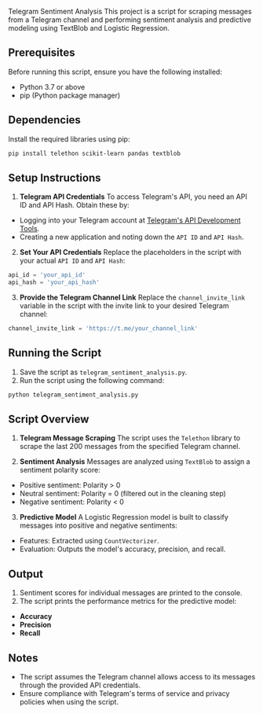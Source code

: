 Telegram Sentiment Analysis
This project is a script for scraping messages from a Telegram
channel and performing sentiment analysis and
predictive modeling using TextBlob and Logistic Regression.

## Prerequisites
Before running this script, ensure you have the following installed:
- Python 3.7 or above
- pip (Python package manager)

## Dependencies
Install the required libraries using pip:
```bash
pip install telethon scikit-learn pandas textblob
```

## Setup Instructions
1. **Telegram API Credentials**
To access Telegram's API, you need an API ID and API Hash. Obtain
these by:
- Logging into your Telegram account at [Telegram's API
Development Tools](https://my.telegram.org/auth).
- Creating a new application and noting down the `API ID` and `API
Hash`.

2. **Set Your API Credentials**
Replace the placeholders in the script with your actual `API ID` and
`API Hash`:
```python
api_id = 'your_api_id'
api_hash = 'your_api_hash'
```

3. **Provide the Telegram Channel Link**
Replace the `channel_invite_link` variable in the script with the
invite link to your desired Telegram channel:
```python
channel_invite_link = 'https://t.me/your_channel_link'
```

## Running the Script
1. Save the script as `telegram_sentiment_analysis.py`.
2. Run the script using the following command:
```bash
python telegram_sentiment_analysis.py
```

## Script Overview
1. **Telegram Message Scraping**
The script uses the `Telethon` library to scrape the last 200
messages from the specified Telegram channel.

2. **Sentiment Analysis**
Messages are analyzed using `TextBlob` to assign a sentiment
polarity score:
- Positive sentiment: Polarity > 0
- Neutral sentiment: Polarity = 0 (filtered out in the cleaning step)
- Negative sentiment: Polarity < 0

3. **Predictive Model**
A Logistic Regression model is built to classify messages into
positive and negative sentiments:
- Features: Extracted using `CountVectorizer`.
- Evaluation: Outputs the model's accuracy, precision, and recall.

## Output
1. Sentiment scores for individual messages are printed to the
console.
2. The script prints the performance metrics for the predictive model:
- **Accuracy**
- **Precision**
- **Recall**

## Notes
- The script assumes the Telegram channel allows access to its
messages through the provided API credentials.
- Ensure compliance with Telegram's terms of service and privacy
policies when using the script.
